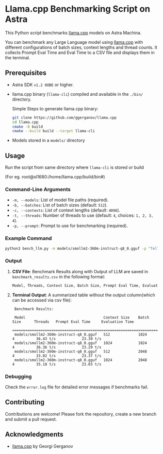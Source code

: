 # Llama.cpp Benchmarking Script on Astra 

This Python script benchmarks [llama.cpp](https://github.com/ggerganov/llama.cpp) models on Astra Machina.

You can benchmark any Large Language model using  [llama.cpp](https://github.com/ggerganov/llama.cpp) with different configurations of batch sizes, context lengths and thread counts. It collects Prompt Eval Time and Eval Time to a CSV file and displays them in the terminal.


## Prerequisites

- Astra SDK  `v1.2 OOBE` or higher.
- llama.cpp binary (`llama-cli`) compiled and available in the `./bin/` directory.

    Simple Steps to generate llama.cpp binary: 

    ```bash
    git clone https://github.com/ggerganov/llama.cpp
    cd llama.cpp
    cmake -B build
    cmake --build build --target llama-cli
    ```
    
- Models stored in a `models/` directory

## Usage
Run the script from same directory where `llama-cli` is stored or build 

(For eg. root@sl1680:/home/llama.cpp/build/bin#)
### Command-Line Arguments

- `-m, --models`: List of model file paths (required).
- `-b, --batches`: List of batch sizes (default: `512`).
- `-c, --contexts`: List of context lengths (default: `4096`).
- `-t, --threads`: Number of threads to use (default: `4`, choices: `1, 2, 3, 4`).
- `-p, --prompt`: Prompt to use for benchmarking (required).

### Example Command

```bash
python3 bench_llm.py -m models/smollm2-360m-instruct-q8_0.gguf -p "Tell me about Synaptics Incorporated" -b 1024 2048 -c 512 1024 -t 4 
```

### Output

1. **CSV File**:
   Benchmark Results along with Output of LLM are saved in `benchmark_results.csv` in the following format:
   ```bash
   Model, Threads, Context Size, Batch Size, Prompt Eval Time, Evaluation Time, Output
   ```

2. **Terminal Output**:
   A summarized table without the output column(which can be accessed via csv file):
   ```
    Benchmark Results:

    Model                                    Context Size    Batch Size      Threads   Prompt Eval Time     Evaluation Time
    =============================================================================================================================
    models/smollm2-360m-instruct-q8_0.gguf   512             1024            4          36.43 t/s            23.39 t/s
    models/smollm2-360m-instruct-q8_0.gguf   1024            1024            4          36.36 t/s            23.29 t/s
    models/smollm2-360m-instruct-q8_0.gguf   512             2048            4          33.02 t/s            23.37 t/s
    models/smollm2-360m-instruct-q8_0.gguf   1024            2048            4          35.18 t/s            23.03 t/s
   ```

 
 
### Debugging
Check the `error.log` file for detailed error messages if benchmarks fail.


## Contributing

Contributions are welcome! Please fork the repository, create a new branch and submit a pull request.

## Acknowledgments

- [llama.cpp](https://github.com/ggerganov/llama.cpp) by Georgi Gerganov

 

